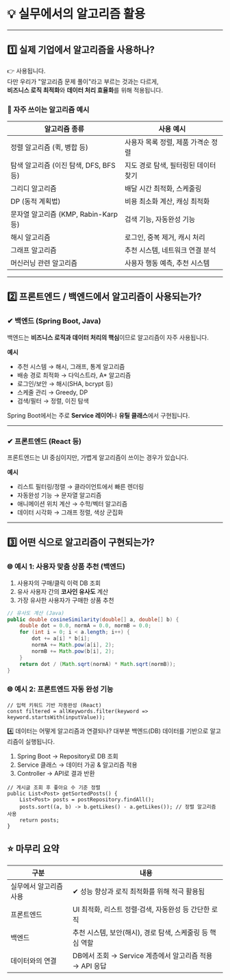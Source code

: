 # 💡 실무에서의 알고리즘 활용

---

## 1️⃣ 실제 기업에서 알고리즘을 사용하나?
👉 사용됩니다.  
다만 우리가 "알고리즘 문제 풀이"라고 부르는 것과는 다르게,  
**비즈니스 로직 최적화**와 **데이터 처리 효율화**를 위해 적용됩니다.

### 📌 자주 쓰이는 알고리즘 예시

| 알고리즘 종류 | 사용 예시 |
|---------------|------------------------------------|
| 정렬 알고리즘 (퀵, 병합 등) | 사용자 목록 정렬, 제품 가격순 정렬 |
| 탐색 알고리즘 (이진 탐색, DFS, BFS 등) | 지도 경로 탐색, 필터링된 데이터 찾기 |
| 그리디 알고리즘 | 배달 시간 최적화, 스케줄링 |
| DP (동적 계획법) | 비용 최소화 계산, 캐싱 최적화 |
| 문자열 알고리즘 (KMP, Rabin-Karp 등) | 검색 기능, 자동완성 기능 |
| 해시 알고리즘 | 로그인, 중복 제거, 캐시 처리 |
| 그래프 알고리즘 | 추천 시스템, 네트워크 연결 분석 |
| 머신러닝 관련 알고리즘 | 사용자 행동 예측, 추천 시스템 |

---

## 2️⃣ 프론트엔드 / 백엔드에서 알고리즘이 사용되는가?

### ✔ 백엔드 (Spring Boot, Java)
백엔드는 **비즈니스 로직과 데이터 처리의 핵심**이므로 알고리즘이 자주 사용됩니다.

**예시**
- 추천 시스템 → 해시, 그래프, 통계 알고리즘
- 배송 경로 최적화 → 다익스트라, A* 알고리즘
- 로그인/보안 → 해시(SHA, bcrypt 등)
- 스케줄 관리 → Greedy, DP
- 검색/필터 → 정렬, 이진 탐색

Spring Boot에서는 주로 **Service 레이어**나 **유틸 클래스**에서 구현됩니다.

---

### ✔ 프론트엔드 (React 등)
프론트엔드는 UI 중심이지만, 가볍게 알고리즘이 쓰이는 경우가 있습니다.

**예시**
- 리스트 필터링/정렬 → 클라이언트에서 빠른 렌더링
- 자동완성 기능 → 문자열 알고리즘
- 애니메이션 위치 계산 → 수학/벡터 알고리즘
- 데이터 시각화 → 그래프 정렬, 색상 군집화

---

## 3️⃣ 어떤 식으로 알고리즘이 구현되는가?

### 🌐 예시 1: 사용자 맞춤 상품 추천 (백엔드)

1. 사용자의 구매/클릭 이력 DB 조회  
2. 유사 사용자 간의 **코사인 유사도** 계산  
3. 가장 유사한 사용자가 구매한 상품 추천  

```java
// 유사도 계산 (Java)
public double cosineSimilarity(double[] a, double[] b) {
    double dot = 0.0, normA = 0.0, normB = 0.0;
    for (int i = 0; i < a.length; i++) {
        dot += a[i] * b[i];
        normA += Math.pow(a[i], 2);
        normB += Math.pow(b[i], 2);
    }
    return dot / (Math.sqrt(normA) * Math.sqrt(normB));
}
```

### 🌐 예시 2: 프론트엔드 자동 완성 기능
```
// 입력 키워드 기반 자동완성 (React)
const filtered = allKeywords.filter(keyword => keyword.startsWith(inputValue));
```

4️⃣ 데이터는 어떻게 알고리즘과 연결되나?
대부분 백엔드(DB) 데이터를 기반으로 알고리즘이 실행됩니다.
1. Spring Boot → Repository로 DB 조회
2. Service 클래스 → 데이터 가공 & 알고리즘 적용
3. Controller → API로 결과 반환
```
// 게시글 조회 후 좋아요 수 기준 정렬
public List<Post> getSortedPosts() {
    List<Post> posts = postRepository.findAll();
    posts.sort((a, b) -> b.getLikes() - a.getLikes()); // 정렬 알고리즘 사용
    return posts;
}
```

## ⭐ 마무리 요약

| 구분 | 내용 |
|------|------------------------------------------------|
| 실무에서 알고리즘 사용 | ✔ 성능 향상과 로직 최적화를 위해 적극 활용됨 |
| 프론트엔드 | UI 최적화, 리스트 정렬·검색, 자동완성 등 간단한 로직 |
| 백엔드 | 추천 시스템, 보안(해시), 경로 탐색, 스케줄링 등 핵심 역할 |
| 데이터와의 연결 | DB에서 조회 → Service 계층에서 알고리즘 적용 → API 응답 |
